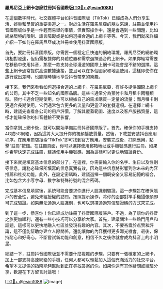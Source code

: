 **羅馬尼亞上網卡怎麽註冊抖音國際版[[TG💪+ @esim1088](https://t.me/s/esim1088)]**

在這個數字時代，社交媒體平台如抖音國際版（TikTok）已經成為人們分享生活、娛樂和學習的重要渠道之一。對於生活在羅馬尼亞的朋友來說，註冊並使用抖音國際版似乎是一件輕而易舉的事情，但實際操作中，還是會遇到一些問題，比如網絡環境的限制、語言障礙或是如何選擇合適的上網卡等等。今天，我們就來詳細介紹一下如何在羅馬尼亞成功註冊並使用抖音國際版。

首先，要註冊抖音國際版，你需要一個穩定且快速的網絡環境。羅馬尼亞的網絡環境相對發達，但仍需根據你的具體位置和需求選擇適合的上網卡。如果你經常需要在移動中使用抖音，那麼一款支持全球漫遊的國際上網卡可能會是不錯的選擇。這些上網卡通常提供高速數據連接，並且可以在多個國家和地區使用，這樣即使你在旅行或出差時，也能隨時隨地享受抖音帶來的樂趣。

接下來，我們來看看如何選擇合適的上網卡。在羅馬尼亞，有許多提供國際上網卡的公司，其中不乏一些知名的國際品牌。這些卡通常分為預付卡和月租卡兩種類型。預付卡適合短期使用，你可以根據自己的需求購買一定量的流量；而月租卡則更適合長期使用，它們通常包含更多的流量和更靈活的套餐選項。在選擇上網卡時，建議先查看各公司的用戶評價，了解其覆蓋範圍、速度以及客戶服務質量，這樣才能確保你的抖音體驗不受影響。

當你拿到上網卡後，就可以開始準備註冊抖音國際版了。首先，確保你的手機支持4G或5G網絡，因為這將大大提升你的視頻播放質量。然後，下載並安裝抖音應用程序。在應用商店搜索“TikTok”即可找到官方應用。安裝完成後，打開應用，點擊“註冊”按鈕。在註冊頁面，你可以選擇使用郵箱地址或手機號碼進行註冊。如果你希望快速完成註冊，建議使用手機號碼，因為這樣可以更快地驗證身份。

接下來就是填寫基本信息的部分了。在這裡，你需要輸入你的名字、生日以及性別等信息。請務必確保所填寫的信息真實有效，因為這些信息將影響到你未來的內容推薦和社交功能。此外，在設定密碼時，建議選擇一個既安全又容易記憶的組合，比如包含大小写字母、數字和特殊符號的混合密碼。

完成基本信息填寫後，系統可能會要求你進行人臉識別驗證。這一步驟旨在確保賬戶的安全性，避免未經授權的訪問。按照提示操作，將你的面部對準手機攝像頭即可完成驗證。如果無法通過人臉識別，也可以選擇通過短信驗證碼的方式來完成。

到了這一步，恭喜你！你已經成功註冊了抖音國際版賬戶。不過，為了讓你的抖音之旅更加順利，還有一些小技巧可以分享給大家。首先，建議關注一些熱門用戶和話題，這樣可以更快地融入社區並發現有趣的內容。其次，不要吝嗇於点赞和評論，這不僅能幫助你建立人際關係，還能讓你的內容獲得更多曝光機會。最後，保持耐心和好奇心，不斷嘗試新功能和創意，相信不久之後你就會成為抖音上的小明星。

總結一下，註冊抖音國際版並不需要什麼複雜的步驟，只要有一張穩定的上網卡，加上一部支持高速網絡的手機，任何人都可以輕鬆加入這個充滿活力的社交平台。希望本文提供的指南能夠幫助到正在尋找答案的你。如果你還有其他疑問或經驗分享，歡迎在下方留言討論哦！

[[TG💪+ @esim1088](https://t.me/s/esim1088) ![Image](https://i.postimg.cc/4NQfJmqS/Snipaste-2025-05-13-00-14-12.png)]